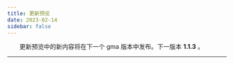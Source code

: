 ```yaml
---
title: 更新预览
date: 2023-02-14
sidebar: false
---
```


&emsp;　更新预览中的新内容将在下一个 gma 版本中发布。下一版本 **1.1.3** 。

---

